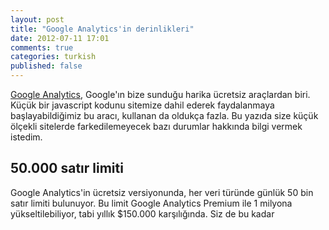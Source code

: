 ```yaml
---
layout: post
title: "Google Analytics'in derinlikleri"
date: 2012-07-11 17:01
comments: true
categories: turkish
published: false
---
```


[Google Analytics](http://www.google.com/analytis/), Google'ın bize sunduğu harika ücretsiz araçlardan biri. Küçük bir javascript kodunu sitemize dahil ederek faydalanmaya başlayabildiğimiz bu aracı, kullanan da oldukça fazla. Bu yazıda size küçük ölçekli sitelerde farkedilemeyecek bazı durumlar hakkında bilgi vermek istedim.

## 50.000 satır limiti

Google Analytics'in ücretsiz versiyonunda, her veri türünde günlük 50 bin satır limiti bulunuyor. Bu limit Google Analytics Premium ile 1 milyona yükseltilebiliyor, tabi yıllık $150.000 karşılığında. Siz de bu kadar 

